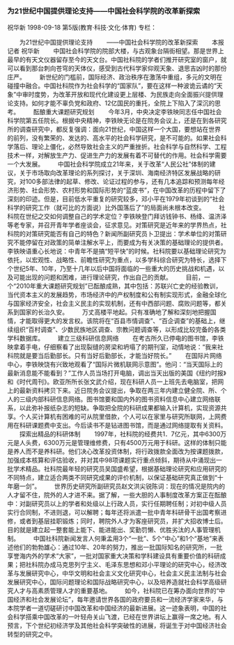 ### 为21世纪中国提供理论支持——中国社会科学院的改革新探索
祝华新
1998-09-18
第5版(教育·科技·文化·体育)
专栏：

　　为21世纪中国提供理论支持
　　——中国社会科学院的改革新探索
　　本报记者  祝华新
　　中国社会科学院的院部大楼，与古观象台隔街相望。那是世界上最早的有天文仪器留存至今的天文台。中国社科院的学者们推开研究室的窗户，就可以看到那台刺向苍穹的天体仪，感受到古代科学家仰观天象、退思吉凶时的那份庄严。
　　新世纪的门槛前，国际经济、政治秩序在激荡中重组，多元的文明在碰撞中融合。中国社科院作为社会科学的“国家队”，要在这样一种波诡云谲的“天象”中审时度势，为改革开放和现代化建设更上层楼、为民族走向全面振兴提供理论支持。如何才能不辜负党和政府、12亿国民的重托，全院上下陷入了深沉的思考。
　　酝酿重大课题研究规划
　　今年3月，中央决定李铁映同志任中国社会科学院第五任院长。根据中央精神，李铁映无论是在院务会议上，还是在到各研究所的调查研究中，都反复强调：面向21世纪，中国这样一个大国，要想站在世界的前列，没有繁荣的、发达的、高水平的社会科学研究，是不可能的。如果社会科学落后、理论上僵化，必然导致社会主义的严重挫折。社会科学与自然科学、工程技术一样，对解放生产力、促进生产力的发展有着不可替代的作用。社会科学需要一个大发展。
　　中国社会科学院成立21年来，关于改革“人民公社”体制的建议，关于市场取向改革理论的系列探讨，关于深圳、海南经济特区发展战略的研究，对100多部法律的起草、修改、论证过程的参与，还有几本追踪和预测每年经济形势、社会形势、农村形势和国际形势的“蓝皮书”，在中国改革的历程中留下了深刻的印迹。但是，目前低水平重复的研究较多，邓小平在1979年初谈到的“社会科学的研究工作（就可比的方面说）比外国落后了”的局面尚未根本改变。
　　社科院在世纪之交如何调整自己的学术定位？李铁映登门拜访钱钟书、杨绛、温济泽等老专家，并召开青年学者座谈会，征求意见。对策研究是近年来的学界热点，社科院的对策研究能否有自己的特色？新闻所副研究员卜卫提出：学术单位的对策研究不能停留在对政策的简单注解水平上，而要成为有关决策的基础理论的提供者。李铁映语重心长地说：中青年不是搞“短平快”的时候。社科院要以基础理论研究为依托，以宏观性、战略性、前瞻性研究为重点，以多学科综合研究为特长，选择下个世纪5年、10年，乃至十几年以后中国将面临的一些重大的历史挑战和机遇，以及可能出现的问题和困难，进行理论研究，作出自己的贡献。
　　目前，一个“2010年重大课题研究规划”已酝酿成熟，其中包括：苏联兴亡史的经验教训，当代资本主义的发展趋势，市场经济中的产权制度和公有制实现形式，金融全球化与国家经济安全，社会主义民主的实现机制，还有中西部问题、腐败问题等，都关系到国家的长治久安。
　　万丈高楼平地起。只有准确地了解和深刻地把握国情，才能取得更大的发言权。该院将在“百县市情调查”、“百企调查”的基础上，继续组织“百村调查”、少数民族地区调查、宗教问题调查等，以形成比较完备的各类学科数据库。
　　建立三级科研信息网络
　　在考古所久已停电的图书馆，李铁映拿着手电，仔细察看了出现裂缝的房梁和坍塌了的期刊室，动情地说：“我来社科院就是要当后勤部长。只有当好后勤部长，才能当好院长。”
　　在国际片网络中心，李铁映饶有兴致地观看了“国际片微机联网示意图”。他问：“当天国际上的最新消息能不能看到？”工作人员当场打开电脑，调出当天出版的美国《纽约时报》和《时代周刊》。欧亚所所长张文武介绍，现在科研人员一上班先去电脑室，把网上的最新资料拷贝下来。近日院务会议提出，争取在两三年内建立健全院、所、个人的三级内部科研信息网络。图书馆要和国内外的图书资料信息中心建立网络联系，以此弥补报纸杂志的短缺。争取把全院的科研成果都输入计算机，实现资源共享。个人买计算机有困难的可从院里借款，个人可以在家里与研究所联网，上网费用在科研课题费中支出。今后读书不是钻进图书馆，而是通过网络提取有关资料。
　　探索出精品的科研体制
　　1997年，社科院的经费共1．7亿元，其中6300万元是人头费，6300万元是管理维修费，只有4500万元用于科研。这样的体制只能是养人而不是养科研。他们决心改革投资体制，将行政拨款全面改为按课题拨款，加强成本核算和评估验收，并对其中98项课题实行重点倾斜，期待从中涌现出一批学术精品。社科院最年轻的研究员吴国盛希望，根据基础理论研究和应用研究的不同特点，建立适合两类不同研究成果的评价机制，以保证基础研究真正做到“十年磨一剑”。
　　世界历史研究所副研究员赵文洪尖锐陈词：现在的情况是院内的人才留不住，院外的人才进不来。据了解，一些大胆的人事制度改革方案正在酝酿中：对副研究员以上的学者和处级以上行政人员，实行任期聘任制；对初中级人员实行合同制，不进则退，可以解聘；每年还将派遣一批中青年科研骨干出国考察进修，或者到基层挂职锻炼；同时，聘院外人才为客座研究员，并扩大招收博士后。目的就是建立起一整套能上能下、能进能出、奖勤罚懒、优胜劣汰的人事管理机制。
　　中国社科院新闻发言人何秉孟用3个“一批”、5个“中心”和1个“基地”来表述他们的勃勃雄心：通过10年、20年的努力，推出一批国际知名的研究所，一批享誉海内外的学术“大家”，一批对国家重大决策和学科建设具有重要价值的科研成果；把社科院办成马克思列宁主义、毛泽东思想和邓小平理论的研究中心，经济改革与发展研究中心，中华文明和社会主义文化研究中心，社会主义民主法制与社会发展研究中心，国际问题理论和国际战略研究中心，以及培养造就社会科学高级研究人才与高素质管理人才的重要基地。
　　如今，社科院已在筹办面向世界的“中国经济和社会发展论坛”，每年邀请世界各国的政府要员和一流经济学家来华，与本院学者一道切磋研讨中国改革和中国经济的最新进展。这一迹象表明，中国的社会科学搭乘中国改革的一叶轻舟关山飞渡，已经在世界讲坛上赢得一席之地。有人预言，下个世纪初经济学及其他社会科学突破性的进展，将诞生于对中国经济社会转型的研究之中。
